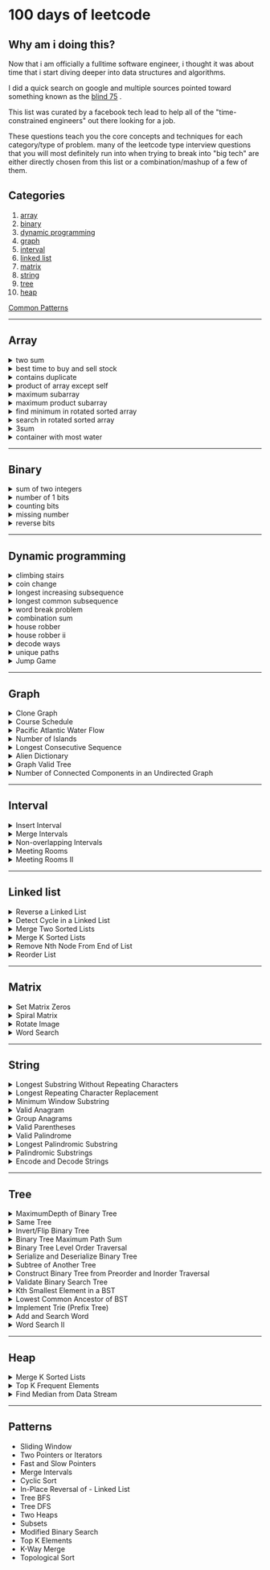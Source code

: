 # 100 days of leetcode

## Why am i doing this?

Now that i am officially a fulltime software engineer, i thought it was about time that i start diving deeper into data structures and algorithms.

I did a quick search on google and multiple sources pointed toward something known as the [blind 75](https://www.teamblind.com/post/new-year-gift---curated-list-of-top-75-leetcode-questions-to-save-your-time-oam1oreu) .

This list was curated by a facebook tech lead to help all of the "time-constrained engineers" out there looking for a job.

These questions teach you the core concepts and techniques for each category/type of problem. many of the leetcode type interview questions that you will most definitely run into when trying to break into "big tech" are either directly chosen from this list or a combination/mashup of a few of them.

## Categories

1. [array](#array)
2. [binary](#binary)
3. [dynamic programming](#dynamic-programming)
4. [graph](#graph)
5. [interval](#interval)
6. [linked list](#linked-list)
7. [matrix](#matrix)
8. [string](#string)
9. [tree](#tree)
10. [heap](#heap)

[Common Patterns](#patterns)

<hr>

## Array

<details>
<summary>two sum</summary>

### prompt:

Given an array of integers nums and an integer target, return indices of the two numbers such that they add up to target.

You may assume that each input would have exactly one solution, and you may not use the same element twice.

You can return the answer in any order.

### my solution:

```js
/**
 * @param {number[]} nums
 * @param {number} target
 * @return {number[]}
 */
var twoSum = function (nums, target) {
  //set up results object
  results = {};

  for (let i = 0; i < nums.length; i++) {
    // check to see if complement exists
    let complement = target - nums[i];
    if (results.hasOwnProperty(complement)) {
      return [results[complement], i];
    }
    results[nums[i]] = i;
  }

  return null;
};
```

### notes:

The _hasOwnProperty()_ method returns a boolean indicating whether the object has the specified property as its own property (as opposed to inheriting it).

[link to leetcode](https://leetcode.com/problems/two-sum/)

</details>

<details>
<summary>best time to buy and sell stock</summary>

### prompt:

You are given an array prices where prices[i] is the price of a given stock on the ith day.

You want to maximize your profit by choosing a single day to buy one stock and choosing a different day in the future to sell that stock.

Return the maximum profit you can achieve from this transaction. If you cannot achieve any profit, return 0.

### my solution:

```js
// My initial naive solution timed out.
/**
 * @param {number[]} prices
 * @return {number}
 */
var maxProfit = function (prices) {
  let buyPrice = 0;
  let sellPrice = 0;
  let profit = 0;

  for (let i = 0; i < prices.length; i++) {
    buyPrice = prices[i];
    for (let j = i + 1; j < prices.length; j++) {
      if (prices[j] > buyPrice) {
        sellPrice = prices[j];
        if (sellPrice - buyPrice > profit) {
          profit = sellPrice - buyPrice;
        }
      }
    }
  }
  return profit;
};

// After checking the discussion, I came to this solution.

/**
 * @param {number[]} prices
 * @return {number}
 */
var maxProfit = function (prices) {
  // trying sliding window

  let buy = 0;
  let sell = 1;
  let profit = 0;

  for (let i = 0; i < prices.length - 1; i++) {
    if (prices[sell] - prices[buy] > profit) {
      profit = prices[sell] - prices[buy];
    }

    if (prices[buy] > prices[sell]) {
      buy = sell;
    }
    sell = sell + 1;
  }
  return profit;
};
```

### notes:

The condition to use the sliding window technique is that the problem asks to find the maximum (or minimum) value for a function that calculates the answer repeatedly for a set of ranges from an array.

[link to leetcode](https://leetcode.com/problems/best-time-to-buy-and-sell-stock/)

</details>

<details>
<summary>contains duplicate</summary>

### prompt:

Given an integer array nums, return true if any value appears at least twice in the array, and return false if every element is distinct.

### my solution:

```js
/**
 * @param {number[]} nums
 * @return {boolean}
 */
var containsDuplicate = function (nums) {
  let results = {};
  for (let i = 0; i < nums.length; i++) {
    if (results.hasOwnProperty(nums[i])) {
      return true;
    }
    results[nums[i]] = i;
  }
  return false;
};
```

### notes:

Nothing really to note here... This was an easy one.

[link to leetcode](https://leetcode.com/problems/contains-duplicate/)

</details>

<details>
<summary>product of array except self</summary>

### prompt:

Given an integer array nums, return an array answer such that answer[i] is equal to the product of all the elements of nums except nums[i].

The product of any prefix or suffix of nums is guaranteed to fit in a 32-bit integer.

You must write an algorithm that runs in O(n) time and without using the division operation.

### my solution:

```js
// insert solution here
```

### notes:

[link to leetcode](https://leetcode.com/problems/product-of-array-except-self/)

</details>

<details>
<summary>maximum subarray</summary>

### prompt:

### my solution:

```js
// insert solution here
```

### notes:

[link to leetcode](https://leetcode.com/problems/maximum-subarray/)

</details>

<details>
<summary>maximum product subarray</summary>

### prompt:

### my solution:

```js
// insert solution here
```

### notes:

[link to leetcode](https://leetcode.com/problems/maximum-product-subarray/)

</details>

<details>
<summary>find minimum in rotated sorted array</summary>

### prompt:

### my solution:

```js
// insert solution here
```

### notes:

[link to leetcode](https://leetcode.com/problems/find-minimum-in-rotated-sorted-array/)

</details>

<details>
<summary>search in rotated sorted array</summary>

### prompt:

### my solution:

```js
// insert solution here
```

### notes:

[link to leetcode](https://leetcode.com/problems/search-in-rotated-sorted-array/)

</details>

<details>
<summary>3sum</summary>

### prompt:

### my solution:

```js
// insert solution here
```

### notes:

[link to leetcode](https://leetcode.com/problems/3sum/)

</details>

<details>
<summary>container with most water</summary>

### prompt:

### my solution:

```js
// insert solution here
```

### notes:

[link to leetcode](https://leetcode.com/problems/container-with-most-water/)

</details>

<hr>

## Binary

<details>
<summary>sum of two integers</summary>

### prompt:

### my solution:

```js
// insert solution here
```

### notes:

[link to leetcode](https://leetcode.com/problems/sum-of-two-integers/)

</details>

<details>
<summary>number of 1 bits</summary>

### prompt:

### my solution:

```js
// insert solution here
```

### notes:

[link to leetcode](https://leetcode.com/problems/number-of-1-bits/)

</details>

<details>
<summary>counting bits</summary>

### prompt:

### my solution:

```js
// insert solution here
```

### notes:

[link to leetcode](https://leetcode.com/problems/counting-bits/)

</details>

<details>
<summary>missing number</summary>

### prompt:

### my solution:

```js
// insert solution here
```

### notes:

[link to leetcode](https://leetcode.com/problems/missing-number/)

</details>

<details>
<summary>reverse bits</summary>

### prompt:

### my solution:

```js
// insert solution here
```

### notes:

[link to leetcode](https://leetcode.com/problems/reverse-bits/)

</details>

<hr>

## Dynamic programming

<details>
<summary>climbing stairs</summary>

### prompt:

### my solution:

```js
// insert solution here
```

### notes:

[link to leetcode](https://leetcode.com/problems/climbing-stairs/)

</details>

<details>
<summary>coin change</summary>

### prompt:

### my solution:

```js
// insert solution here
```

### notes:

[link to leetcode](https://leetcode.com/problems/coin-change/)

</details>

<details>
<summary>longest increasing subsequence</summary>

### prompt:

### my solution:

```js
// insert solution here
```

### notes:

[link to leetcode](https://leetcode.com/problems/longest-increasing-subsequence/)

</details>

<details>
<summary>longest common subsequence</summary>

### prompt:

### my solution:

```js
// insert solution here
```

### notes:

[link to leetcode]()

</details>

<details>
<summary>word break problem</summary>

### prompt:

### my solution:

```js
// insert solution here
```

### notes:

[link to leetcode](https://leetcode.com/problems/word-break/)

</details>

<details>
<summary>combination sum</summary>

### prompt:

### my solution:

```js
// insert solution here
```

### notes:

[link to leetcode](https://leetcode.com/problems/combination-sum-iv/)

</details>

<details>
<summary>house robber</summary>

### prompt:

### my solution:

```js
// insert solution here
```

### notes:

[link to leetcode](https://leetcode.com/problems/house-robber/)

</details>

<details>
<summary>house robber ii</summary>

### prompt:

### my solution:

```js
// insert solution here
```

### notes:

[link to leetcode](https://leetcode.com/problems/house-robber-ii/)

</details>

<details>
<summary>decode ways</summary>

### prompt:

### my solution:

```js
// insert solution here
```

### notes:

[link to leetcode](https://leetcode.com/problems/decode-ways/)

</details>

<details>
<summary>unique paths</summary>

### prompt:

### my solution:

```js
// insert solution here
```

### notes:

[link to leetcode](https://leetcode.com/problems/unique-paths/)

</details>

<details>
<summary>Jump Game</summary>

### prompt:

### my solution:

```js
// insert solution here
```

### notes:

[link to leetcode](https://leetcode.com/problems/jump-game/)

</details>

<hr>

## Graph

<details>
<summary>Clone Graph</summary>

### prompt:

### my solution:

```js
// insert solution here
```

### notes:

[link to leetcode](https://leetcode.com/problems/clone-graph/)

</details>

<details>
<summary>Course Schedule</summary>

### prompt:

### my solution:

```js
// insert solution here
```

### notes:

[link to leetcode](https://leetcode.com/problems/course-schedule/)

</details>

<details>
<summary>Pacific Atlantic Water Flow</summary>

### prompt:

### my solution:

```js
// insert solution here
```

### notes:

[link to leetcode](https://leetcode.com/problems/pacific-atlantic-water-flow/)

</details>

<details>
<summary>Number of Islands</summary>

### prompt:

### my solution:

```js
// insert solution here
```

### notes:

[link to leetcode](https://leetcode.com/problems/number-of-islands/)

</details>

<details>
<summary>Longest Consecutive Sequence</summary>

### prompt:

### my solution:

```js
// insert solution here
```

### notes:

[link to leetcode](https://leetcode.com/problems/longest-consecutive-sequence/)

</details>

<details>
<summary>Alien Dictionary</summary>

### prompt:

### my solution:

```js
// insert solution here
```

### notes:

[link to leetcode](https://leetcode.com/problems/alien-dictionary/)

</details>

<details>
<summary>Graph Valid Tree</summary>

### prompt:

### my solution:

```js
// insert solution here
```

### notes:

[link to leetcode](https://leetcode.com/problems/graph-valid-tree/)

</details>

<details>
<summary>Number of Connected Components in an Undirected Graph</summary>

### prompt:

### my solution:

```js
// insert solution here
```

### notes:

[link to leetcode](https://leetcode.com/problems/number-of-connected-components-in-an-undirected-graph/)

</details>

<hr>

## Interval

<details>
<summary>Insert Interval</summary>

### prompt:

### my solution:

```js
// insert solution here
```

### notes:

[link to leetcode](https://leetcode.com/problems/insert-interval/)

</details>

<details>
<summary>Merge Intervals</summary>

### prompt:

### my solution:

```js
// insert solution here
```

### notes:

[link to leetcode](https://leetcode.com/problems/merge-intervals/)

</details>

<details>
<summary>Non-overlapping Intervals</summary>

### prompt:

### my solution:

```js
// insert solution here
```

### notes:

[link to leetcode](https://leetcode.com/problems/non-overlapping-intervals/)

</details>

<details>
<summary>Meeting Rooms</summary>

### prompt:

### my solution:

```js
// insert solution here
```

### notes:

[link to leetcode](https://leetcode.com/problems/meeting-rooms/)

</details>

<details>
<summary>Meeting Rooms II</summary>

### prompt:

### my solution:

```js
// insert solution here
```

### notes:

[link to leetcode](https://leetcode.com/problems/meeting-rooms-ii/)

</details>

<hr>

## Linked list

<details>
<summary>Reverse a Linked List</summary>

### prompt:

### my solution:

```js
// insert solution here
```

### notes:

[link to leetcode](https://leetcode.com/problems/reverse-linked-list/)

</details>

<details>
<summary>Detect Cycle in a Linked List</summary>

### prompt:

### my solution:

```js
// insert solution here
```

### notes:

[link to leetcode](https://leetcode.com/problems/linked-list-cycle/)

</details>

<details>
<summary>Merge Two Sorted Lists</summary>

### prompt:

### my solution:

```js
// insert solution here
```

### notes:

[link to leetcode](https://leetcode.com/problems/merge-two-sorted-lists/)

</details>

<details>
<summary>Merge K Sorted Lists</summary>

### prompt:

### my solution:

```js
// insert solution here
```

### notes:

[link to leetcode](https://leetcode.com/problems/merge-k-sorted-lists/)

</details>

<details>
<summary>Remove Nth Node From End of List </summary>

### prompt:

### my solution:

```js
// insert solution here
```

### notes:

[link to leetcode](https://leetcode.com/problems/remove-nth-node-from-end-of-list/)

</details>

<details>
<summary>Reorder List</summary>

### prompt:

### my solution:

```js
// insert solution here
```

### notes:

[link to leetcode](https://leetcode.com/problems/reorder-list/)

</details>

<hr>

## Matrix

<details>
<summary>Set Matrix Zeros</summary>

### prompt:

### my solution:

```js
// insert solution here
```

### notes:

[link to leetcode](https://leetcode.com/problems/set-matrix-zeroes/)

</details>

<details>
<summary>Spiral Matrix</summary>

### prompt:

### my solution:

```js
// insert solution here
```

### notes:

[link to leetcode](https://leetcode.com/problems/spiral-matrix/)

</details>

<details>
<summary>Rotate Image</summary>

### prompt:

### my solution:

```js
// insert solution here
```

### notes:

[link to leetcode](https://leetcode.com/problems/rotate-image/)

</details>

<details>
<summary>Word Search</summary>

### prompt:

### my solution:

```js
// insert solution here
```

### notes:

[link to leetcode](https://leetcode.com/problems/word-search/)

</details>

<hr>

## String

<details>
<summary>Longest Substring Without Repeating Characters</summary>

### prompt:

### my solution:

```js
// insert solution here
```

### notes:

[link to leetcode](https://leetcode.com/problems/longest-substring-without-repeating-characters/)

</details>

<details>
<summary>Longest Repeating Character Replacement</summary>

### prompt:

### my solution:

```js
// insert solution here
```

### notes:

[link to leetcode](https://leetcode.com/problems/longest-repeating-character-replacement/)

</details>

<details>
<summary>Minimum Window Substring</summary>

### prompt:

### my solution:

```js
// insert solution here
```

### notes:

[link to leetcode](https://leetcode.com/problems/minimum-window-substring/)

</details>

<details>
<summary>Valid Anagram</summary>

### prompt:

### my solution:

```js
// insert solution here
```

### notes:

[link to leetcode](https://leetcode.com/problems/valid-anagram/)

</details>

<details>
<summary>Group Anagrams</summary>

### prompt:

### my solution:

```js
// insert solution here
```

### notes:

[link to leetcode](https://leetcode.com/problems/group-anagrams/)

</details>

<details>
<summary>Valid Parentheses</summary>

### prompt:

### my solution:

```js
// insert solution here
```

### notes:

[link to leetcode](https://leetcode.com/problems/valid-parentheses/)

</details>

<details>
<summary>Valid Palindrome</summary>

### prompt:

### my solution:

```js
// insert solution here
```

### notes:

[link to leetcode](https://leetcode.com/problems/valid-palindrome/)

</details>

<details>
<summary>Longest Palindromic Substring</summary>

### prompt:

### my solution:

```js
// insert solution here
```

### notes:

[link to leetcode](https://leetcode.com/problems/longest-palindromic-substring/)

</details>

<details>
<summary>Palindromic Substrings</summary>

### prompt:

### my solution:

```js
// insert solution here
```

### notes:

[link to leetcode](https://leetcode.com/problems/palindromic-substrings/)

</details>

<details>
<summary>Encode and Decode Strings</summary>

### prompt:

### my solution:

```js
// insert solution here
```

### notes:

[link to leetcode](https://leetcode.com/problems/encode-and-decode-strings/)

</details>

<hr>

## Tree

<details>
<summary>MaximumDepth of Binary Tree</summary>

### prompt:

### my solution:

```js
// insert solution here
```

### notes:

[link to leetcode](https://leetcode.com/problems/maximum-depth-of-binary-tree/)

</details>

<details>
<summary>Same Tree</summary>

### prompt:

### my solution:

```js
// insert solution here
```

### notes:

[link to leetcode](https://leetcode.com/problems/same-tree/)

</details>

<details>
<summary>Invert/Flip Binary Tree</summary>

### prompt:

### my solution:

```js
// insert solution here
```

### notes:

[link to leetcode](https://leetcode.com/problems/invert-binary-tree/)

</details>

<details>
<summary>Binary Tree Maximum Path Sum</summary>

### prompt:

### my solution:

```js
// insert solution here
```

### notes:

[link to leetcode](https://leetcode.com/problems/binary-tree-maximum-path-sum/)

</details>

<details>
<summary>Binary Tree Level Order Traversal</summary>

### prompt:

### my solution:

```js
// insert solution here
```

### notes:

[link to leetcode](https://leetcode.com/problems/binary-tree-level-order-traversal/)

</details>

<details>
<summary>Serialize and Deserialize Binary Tree</summary>

### prompt:

### my solution:

```js
// insert solution here
```

### notes:

[link to leetcode](https://leetcode.com/problems/serialize-and-deserialize-binary-tree/)

</details>

<details>
<summary>Subtree of Another Tree</summary>

### prompt:

### my solution:

```js
// insert solution here
```

### notes:

[link to leetcode](https://leetcode.com/problems/subtree-of-another-tree/)

</details>

<details>
<summary>Construct Binary Tree from Preorder and Inorder Traversal</summary>

### prompt:

### my solution:

```js
// insert solution here
```

### notes:

[link to leetcode](https://leetcode.com/problems/construct-binary-tree-from-preorder-and-inorder-traversal/)

</details>

<details>
<summary>Validate Binary Search Tree</summary>

### prompt:

### my solution:

```js
// insert solution here
```

### notes:

[link to leetcode](https://leetcode.com/problems/validate-binary-search-tree/)

</details>

<details>
<summary>Kth Smallest Element in a BST</summary>

### prompt:

### my solution:

```js
// insert solution here
```

### notes:

[link to leetcode](https://leetcode.com/problems/kth-smallest-element-in-a-bst/)

</details>

<details>
<summary>Lowest Common Ancestor of BST</summary>

### prompt:

### my solution:

```js
// insert solution here
```

### notes:

[link to leetcode](https://leetcode.com/problems/lowest-common-ancestor-of-a-binary-search-tree/)

</details>

<details>
<summary>Implement Trie (Prefix Tree)</summary>

### prompt:

### my solution:

```js
// insert solution here
```

### notes:

[link to leetcode](https://leetcode.com/problems/implement-trie-prefix-tree/)

</details>

<details>
<summary>Add and Search Word</summary>

### prompt:

### my solution:

```js
// insert solution here
```

### notes:

[link to leetcode](https://leetcode.com/problems/add-and-search-word-data-structure-design/)

</details>

<details>
<summary>Word Search II</summary>

### prompt:

### my solution:

```js
// insert solution here
```

### notes:

[link to leetcode](https://leetcode.com/problems/word-search-ii/)

</details>

<hr>

## Heap

<details>
<summary>Merge K Sorted Lists</summary>

### prompt:

### my solution:

```js
// insert solution here
```

### notes:

[link to leetcode](https://leetcode.com/problems/merge-k-sorted-lists/)

</details>

<details>
<summary>Top K Frequent Elements</summary>

### prompt:

### my solution:

```js
// insert solution here
```

### notes:

[link to leetcode](https://leetcode.com/problems/top-k-frequent-elements/)

</details>

<details>
<summary>Find Median from Data Stream</summary>

### prompt:

### my solution:

```js
// insert solution here
```

### notes:

[link to leetcode](https://leetcode.com/problems/find-median-from-data-stream/)

</details>
  
<hr>

## Patterns

- Sliding Window
- Two Pointers or Iterators
- Fast and Slow Pointers
- Merge Intervals
- Cyclic Sort
- In-Place Reversal of - Linked List
- Tree BFS
- Tree DFS
- Two Heaps
- Subsets
- Modified Binary Search
- Top K Elements
- K-Way Merge
- Topological Sort
